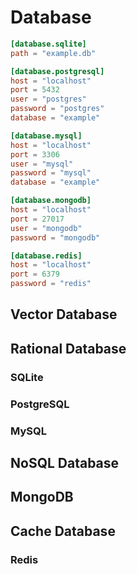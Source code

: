 # Database

```toml
[database.sqlite]
path = "example.db"

[database.postgresql]
host = "localhost"
port = 5432
user = "postgres"
password = "postgres"
database = "example"

[database.mysql]
host = "localhost"
port = 3306
user = "mysql"
password = "mysql"
database = "example"

[database.mongodb]
host = "localhost"
port = 27017
user = "mongodb"
password = "mongodb"

[database.redis]
host = "localhost"
port = 6379
password = "redis"
```

## Vector Database

## Rational Database

### SQLite

### PostgreSQL

### MySQL

## NoSQL Database

## MongoDB

## Cache Database

### Redis
